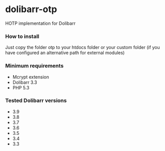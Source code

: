 dolibarr-otp
============

HOTP implementation for Dolibarr

### How to install
Just copy the folder otp to your htdocs folder or your custom folder (if you have configured an alternative path for external modules)

### Minimum requirements
* Mcrypt extension
* Dolibarr 3.3
* PHP 5.3

### Tested Dolibarr versions
* 3.9
* 3.8
* 3.7
* 3.6
* 3.5
* 3.4
* 3.3
